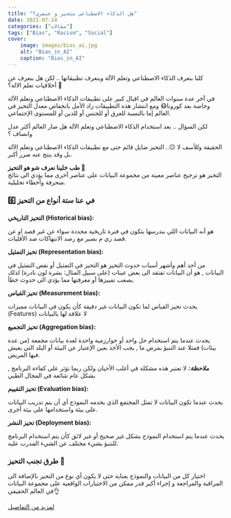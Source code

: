 ```yaml
---
title: "هل الذكاء الاصطناعي متحيز و عنصري؟"
date: 2021-07-24
categories: ["مقالات"]
tags: ["Bias", "Racism", "Social"]
cover:
    image: images/bias_ai.jpg
    alt: "Bias_in_AI"
    caption: "Bias_in_AI"
---
```

كلنا بنعرف الذكاء الاصطناعي وتعلم الآلة وبنعرف تطبيقاتها .. لكن هل بنعرف عن أخلاقيات تعلم الالة؟ 🧐


في آخر عدة سنوات العالم في اقبال كبير على تطبيقات الذكاء الاصطناعي وتعلم الآلة وخاصة بعد كورونا😷 ومع انتشار هذه التطبيقات زاد الأمل بانخفاض معدل التحيز في العالم إما بالنسبة للعرق أو للجنس أو للدين أو للمستوى الإجتماعي.

لكن السؤال .. بعد استخدام الذكاء الاصطناعي وتعلم الآلة هل صار العالم أكثر عدل وانصاف ؟

الحقيقة وللأسف لا 😐.. التحيز ضايل قائم حتى مع تطبيقات الذكاء الاصطناعي وتعلم الآلة بل وقد ينتج عنه ضرر أكبر.

**طب خلينا نعرف شو هو التحيز 🤔**
\
التحيز هو ترجيح عناصر معينة من مجموعة البيانات على عناصر أخرى مما يؤدي الى نتائج منحرفة وأخطاء تحليلية.

### في عنا ستة أنواع من التحيز 6️⃣

**التحيز التاريخي (Historical bias):**

هو أنه البيانات اللي بندرسها بتكون في فترة تاريخية محددة سواء عن غير قصد او عن قصد زي م بصير مع رصد الانتهاكات ضد الأقليات.

**تحيز التمثيل (Representation bias):**

من أحد أهم وأشهر أسباب حدوث التحيز هو التحيز في التمثيل أو نقص التمثيل في البيانات , هو أن البيانات تفتقد الى بعض عينات (على سبيل المثال: بشرة لون نادرة) لذلك يصعب تمييزها أو معرفتها مما يؤدي الى حدوث خطأ.

**تحيز القياس (Measurement bias):**

يحدث تحيز القياس لما تكون البيانات غير دقيقة كأن يكون في البيانات مميزات (Features) لا علاقة لها بالبيانات

**تحيز التجميع (Aggregation bias):**

يحدث عندما يتم استخدام حل واحد أو خوارزمية واحدة لعدة بيانات مجمعة (من عدة بيئات) فمثلا عند التنبؤ بمرض ما , يجب الأخذ بعين الإعتبار عن البيئة أو البلد التي يعيش فيها المريض.

***ملاحظة:*** لا تعتبر هذه مشكلة في أغلب الأحيان ولكن ربما تؤثر على كفاءة البرنامج , بشكل عام شائعة في المجال الطبي

**تحيز التقييم (Evaluation bias):**

يحدث عندما تكون البيانات لا تمثل المجتمع الذي يخدمه النموذج أي أن يتم تدريب البيانات على بيئة واستخدامها على بيئة أخرى.

**تحيز النشر (Deployment bias):** 

يحدث عندما يتم استخدام النموذج بشكل غير صحيح أو غير لائق كأن يتم استخدام البرنامج للتنبؤ بشيء مختلف عن الشيء المدرب عليه.

### طرق تجنب التحيز 🧐

اختيار كل من البيانات والنموذج بعناية حتى لا يكون أي نوع من التحيز بالإضافة الى المراقبة والمراجعة و إجراء أكبر قدر ممكن من الاختبارات الواقعية على مجموعة البيانات في العالم الحقيقي👌


[لمزيد من التفاصيل](https://www.kaggle.com/alexisbcook/identifying-bias-in-ai)

